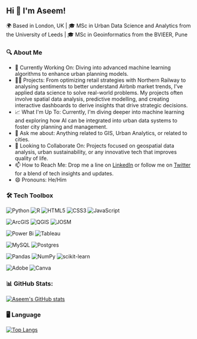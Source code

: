 ## Hi 👋 I'm Aseem!

🌍 Based in London, UK | 🎓 MSc in Urban Data Science and Analytics from the University of Leeds | 🎓 MSc in Geoinformatics from the BVIEER, Pune

### 🔍 About Me
- 🔭 Currently Working On: Diving into advanced machine learning algorithms to enhance urban planning models.
- 👨‍💻 Projects: From optimizing retail strategies with Northern Railway to analysing sentiments to better understand Airbnb market trends, I've applied data science to solve real-world problems. My projects often involve spatial data analysis, predictive modelling, and creating interactive dashboards to derive insights that drive strategic decisions.
- 📈 What I'm Up To: Currently, I'm diving deeper into machine learning and exploring how AI can be integrated into urban data systems to foster city planning and management.
- 💬 Ask me about: Anything related to GIS, Urban Analytics, or related to cities.
- 👯 Looking to Collaborate On: Projects focused on geospatial data analysis, urban sustainability, or any innovative tech that improves quality of life.
- 📫 How to Reach Me: Drop me a line on [LinkedIn](https://www.linkedin.com/in/aseemshaikh12/) or follow me on [Twitter](https://x.com/aseemshaikh) for a blend of tech insights and updates.
- 😄 Pronouns: He/Him<br/>


### 🛠 Tech Toolbox

![Python](https://img.shields.io/badge/python-3670A0?style=for-the-badge&logo=python&logoColor=ffdd54)
![R](https://img.shields.io/badge/r-%23276DC3.svg?style=for-the-badge&logo=r&logoColor=white)
![HTML5](https://img.shields.io/badge/html5-%23E34F26.svg?style=for-the-badge&logo=html5&logoColor=white)
![CSS3](https://img.shields.io/badge/css3-%231572B6.svg?style=for-the-badge&logo=css3&logoColor=white)
![JavaScript](https://img.shields.io/badge/javascript-%23323330.svg?style=for-the-badge&logo=javascript&logoColor=%23F7DF1E)

![ArcGIS](https://img.shields.io/badge/arcgis-%231572B6.svg?style=for-the-badge&logo=arcgis&logoColor=white)
![QGIS](https://img.shields.io/badge/qgis-%2364B345?style=for-the-badge&logo=qgis&logoColor=white)
![JOSM](https://img.shields.io/badge/josm-%23F7931E.svg?style=for-the-badge&logo=josm&logoColor=white)

![Power Bi](https://img.shields.io/badge/power_bi-F2C811?style=for-the-badge&logo=powerbi&logoColor=black)
![Tableau](https://img.shields.io/badge/Tableau-%23f2f2f2.svg?style=for-the-badge&logo=tableau&logoColor=5294E2)

![MySQL](https://img.shields.io/badge/mysql-4479A1.svg?style=for-the-badge&logo=mysql&logoColor=white)
![Postgres](https://img.shields.io/badge/postgres-%23316192.svg?style=for-the-badge&logo=postgresql&logoColor=white)

![Pandas](https://img.shields.io/badge/pandas-%23150458.svg?style=for-the-badge&logo=pandas&logoColor=white)
![NumPy](https://img.shields.io/badge/numpy-%23013243.svg?style=for-the-badge&logo=numpy&logoColor=white)
![scikit-learn](https://img.shields.io/badge/scikit--learn-%23F7931E.svg?style=for-the-badge&logo=scikit-learn&logoColor=white)

![Adobe](https://img.shields.io/badge/adobe-%23FF0000.svg?style=for-the-badge&logo=adobe&logoColor=white)
![Canva](https://img.shields.io/badge/Canva-%2300C4CC.svg?style=for-the-badge&logo=Canva&logoColor=white)


### 📊 GitHub Stats:

[![Aseem's GitHub stats](https://github-readme-stats.vercel.app/api?username=aseemTRANS&count_private=true&hide_rank=false&show_icons=true)](https://github.com/anuraghazra/github-readme-stats)


### 🖥️ Language

[![Top Langs](https://github-readme-stats.vercel.app/api/top-langs/?username=aseemTRANS&langs_count=5&layout=compact)](https://github.com/anuraghazra/github-readme-stats)
<!--



**aseemTRANS/aseemTRANS** is a ✨ _special_ ✨ repository because its `README.md` (this file) appears on your GitHub profile.

Here are some ideas to get you started:




